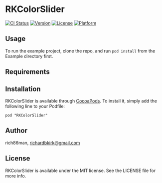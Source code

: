 # RKColorSlider

[![CI Status](http://img.shields.io/travis/rich86man/RKColorSlider.svg?style=flat)](https://travis-ci.org/rich86man/RKColorSlider)
[![Version](https://img.shields.io/cocoapods/v/RKColorSlider.svg?style=flat)](http://cocoadocs.org/docsets/RKColorSlider)
[![License](https://img.shields.io/cocoapods/l/RKColorSlider.svg?style=flat)](http://cocoadocs.org/docsets/RKColorSlider)
[![Platform](https://img.shields.io/cocoapods/p/RKColorSlider.svg?style=flat)](http://cocoadocs.org/docsets/RKColorSlider)

## Usage

To run the example project, clone the repo, and run `pod install` from the Example directory first.

## Requirements

## Installation

RKColorSlider is available through [CocoaPods](http://cocoapods.org). To install
it, simply add the following line to your Podfile:

    pod "RKColorSlider"

## Author

rich86man, richardbkirk@gmail.com

## License

RKColorSlider is available under the MIT license. See the LICENSE file for more info.

